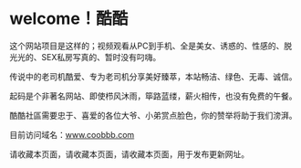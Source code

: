 # welcome！酷酷

这个网站项目是这样的；视频观看从PC到手机、全是美女、诱惑的、性感的、脱光光的、SEX私房写真的、暂时没有叼嗨。

传说中的老司机酷爱、专为老司机分享美好臻萃，本站畅洁、绿色、无毒、诚信。 

起码是个非著名网站、即使栉风沐雨，筚路蓝缕，薪火相传，也没有免费的午餐。 

酷酷社區需要忠于、喜爱的各位大爷、小弟赏点脸色，你的赞举将助于我们滂湃。 

目前访问域名：www.coobbb.com

请收藏本页面，请收藏本页面，请收藏本页面，用于发布更新网址。  
